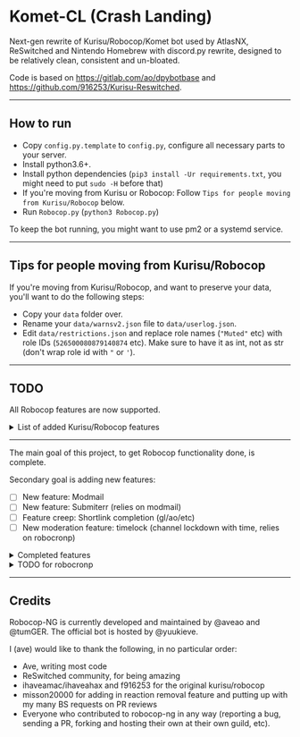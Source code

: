 # Komet-CL (Crash Landing)

Next-gen rewrite of Kurisu/Robocop/Komet bot used by AtlasNX, ReSwitched and Nintendo Homebrew with discord.py rewrite, designed to be relatively clean, consistent and un-bloated.

Code is based on https://gitlab.com/ao/dpybotbase and https://github.com/916253/Kurisu-Reswitched.


---

## How to run

- Copy `config.py.template` to `config.py`, configure all necessary parts to your server.
- Install python3.6+.
- Install python dependencies (`pip3 install -Ur requirements.txt`, you might need to put `sudo -H` before that)
- If you're moving from Kurisu or Robocop: Follow `Tips for people moving from Kurisu/Robocop` below.
- Run `Robocop.py` (`python3 Robocop.py`)

To keep the bot running, you might want to use pm2 or a systemd service.

---

## Tips for people moving from Kurisu/Robocop

If you're moving from Kurisu/Robocop, and want to preserve your data, you'll want to do the following steps:

- Copy your `data` folder over.
- Rename your `data/warnsv2.json` file to `data/userlog.json`.
- Edit `data/restrictions.json` and replace role names (`"Muted"` etc) with role IDs (`526500080879140874` etc). Make sure to have it as int, not as str (don't wrap role id with `"` or `'`).

---

## TODO

All Robocop features are now supported.

<details>
<summary>List of added Kurisu/Robocop features</summary>
<p>

- [x] .py configs
- [x] membercount command
- [x] Meme commands and pegaswitch (honestly the easiest part)
- [x] source command
- [x] robocop command
- [x] Verification: Actual verification system
- [x] Verification: Reset command
- [x] Logging: joins
- [x] Logging: leaves
- [x] Logging: role changes
- [x] Logging: bans
- [x] Logging: kicks
- [x] Moderation: speak
- [x] Moderation: ban
- [x] Moderation: silentban
- [x] Moderation: kick
- [x] Moderation: userinfo
- [x] Moderation: approve-revoke (community)
- [x] Moderation: addhacker-removehacker (hacker)
- [x] Moderation: probate-unprobate (participant)
- [x] Moderation: lock-softlock-unlock (channel lockdown)
- [x] Moderation: mute-unmute
- [x] Moderation: playing
- [x] Moderation: botnickname
- [x] Moderation: nickname
- [x] Moderation: clear/purge
- [x] Moderation: restrictions (people who leave with muted role will get muted role on join)
- [x] Warns: warn
- [x] Warns: listwarns-listwarnsid
- [x] Warns: clearwarns-clearwarnsid
- [x] Warns: delwarnid-delwarn
- [x] .serr and .err (thanks tomger!)

</p>
</details>

---

The main goal of this project, to get Robocop functionality done, is complete.

Secondary goal is adding new features:

- [ ] New feature: Modmail
- [ ] New feature: Submiterr (relies on modmail)
- [ ] Feature creep: Shortlink completion (gl/ao/etc)
- [ ] New moderation feature: timelock (channel lockdown with time, relies on robocronp)

<details>
<summary>Completed features</summary>
<p>

- [x] Better security, better checks and better guild whitelisting
- [x] Feature creep: Reminds
- [x] A system for running jobs in background with an interval (will be called robocronp)
- [x] Commands to list said jobs and remove them
- [x] New moderation feature: timemute (mute with time, relies on robocronp)
- [x] New moderation feature: timeban (ban with expiry, relies on robocronp)
- [x] Improvements to lockdown to ensure that staff can talk
- [x] New moderation feature: Display of mutes, bans and kicks on listwarns (.userlog now)
- [x] New moderation feature: User notes
- [x] New moderation feature: Reaction removing features (thanks misson20000!)
- [x] New moderation feature: User nickname change
- [x] New moderation feature: watch-unwatch
- [x] New moderation feature: tracking suspicious keywords
- [x] New moderation feature: tracking invites posted
- [x] New self-moderation feature: .mywarns
- [x] New feature: Highlights (problematic words automatically get posted to modmail channel, relies on modmail)
- [x] Purge: On purge, send logs in form of txt file to server logs

</p>
</details>

<details>
<summary>TODO for robocronp</summary>
<p>

- [ ] Reduce code repetition on mod_timed.py
- [x] Allow non-hour values on timed bans

the following require me to rethink some of the lockdown code, which I don't feel like

- [ ] lockdown in helper
- [ ] timelock command
- [ ] working cronjob for unlock

</p>
</details>

---

## Credits

Robocop-NG is currently developed and maintained by @aveao and @tumGER. The official bot is hosted by @yuukieve.

I (ave) would like to thank the following, in no particular order:

- Ave, writing most code
- ReSwitched community, for being amazing
- ihaveamac/ihaveahax and f916253 for the original kurisu/robocop
- misson20000 for adding in reaction removal feature and putting up with my many BS requests on PR reviews
- Everyone who contributed to robocop-ng in any way (reporting a bug, sending a PR, forking and hosting their own at their own guild, etc).

